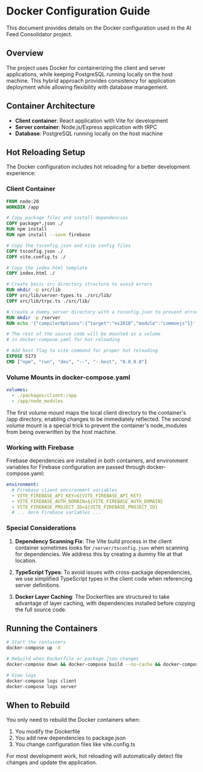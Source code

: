 # Docker Configuration Guide

This document provides details on the Docker configuration used in the AI Feed Consolidator project.

## Overview

The project uses Docker for containerizing the client and server applications, while keeping PostgreSQL running locally on the host machine. This hybrid approach provides consistency for application deployment while allowing flexibility with database management.

## Container Architecture

- **Client container**: React application with Vite for development
- **Server container**: Node.js/Express application with tRPC
- **Database**: PostgreSQL running locally on the host machine

## Hot Reloading Setup

The Docker configuration includes hot reloading for a better development experience:

### Client Container

```dockerfile
FROM node:20
WORKDIR /app

# Copy package files and install dependencies
COPY package*.json ./
RUN npm install
RUN npm install --save firebase

# Copy the tsconfig.json and vite config files
COPY tsconfig.json ./
COPY vite.config.ts ./

# Copy the index.html template
COPY index.html ./

# Create basic src directory structure to avoid errors
RUN mkdir -p src/lib
COPY src/lib/server-types.ts ./src/lib/
COPY src/lib/trpc.ts ./src/lib/

# Create a dummy server directory with a tsconfig.json to prevent errors
RUN mkdir -p /server
RUN echo '{"compilerOptions":{"target":"es2018","module":"commonjs"}}' > /server/tsconfig.json

# The rest of the source code will be mounted as a volume
# in docker-compose.yaml for hot reloading

# Add host flag to vite command for proper hot reloading
EXPOSE 5173
CMD ["npm", "run", "dev", "--", "--host", "0.0.0.0"]
```

### Volume Mounts in docker-compose.yaml

```yaml
volumes:
  - ./packages/client:/app
  - /app/node_modules
```

The first volume mount maps the local client directory to the container's /app directory, enabling changes to be immediately reflected. The second volume mount is a special trick to prevent the container's node_modules from being overwritten by the host machine.

### Working with Firebase

Firebase dependencies are installed in both containers, and environment variables for Firebase configuration are passed through docker-compose.yaml:

```yaml
environment:
  # Firebase client environment variables
  - VITE_FIREBASE_API_KEY=${VITE_FIREBASE_API_KEY}
  - VITE_FIREBASE_AUTH_DOMAIN=${VITE_FIREBASE_AUTH_DOMAIN}
  - VITE_FIREBASE_PROJECT_ID=${VITE_FIREBASE_PROJECT_ID}
  # ... more Firebase variables ...
```

### Special Considerations

1. **Dependency Scanning Fix**: The Vite build process in the client container sometimes looks for `/server/tsconfig.json` when scanning for dependencies. We address this by creating a dummy file at that location.

2. **TypeScript Types**: To avoid issues with cross-package dependencies, we use simplified TypeScript types in the client code when referencing server definitions.

3. **Docker Layer Caching**: The Dockerfiles are structured to take advantage of layer caching, with dependencies installed before copying the full source code.

## Running the Containers

```bash
# Start the containers
docker-compose up -d

# Rebuild when Dockerfile or package.json changes
docker-compose down && docker-compose build --no-cache && docker-compose up -d

# View logs
docker-compose logs client
docker-compose logs server
```

## When to Rebuild

You only need to rebuild the Docker containers when:
1. You modify the Dockerfile
2. You add new dependencies to package.json
3. You change configuration files like vite.config.ts

For most development work, hot reloading will automatically detect file changes and update the application. 